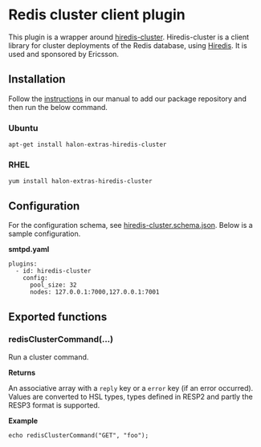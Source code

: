 # Redis cluster client plugin

This plugin is a wrapper around [hiredis-cluster](https://github.com/Nordix/hiredis-cluster). 
Hiredis-cluster is a client library for cluster deployments of the Redis database,
using [Hiredis](https://github.com/redis/hiredis).
It is used and sponsored by Ericsson.

## Installation

Follow the [instructions](https://docs.halon.io/manual/comp_install.html#installation) in our manual to add our package repository and then run the below command.

### Ubuntu

```
apt-get install halon-extras-hiredis-cluster
```

### RHEL

```
yum install halon-extras-hiredis-cluster
```

## Configuration
For the configuration schema, see [hiredis-cluster.schema.json](hiredis-cluster.schema.json). Below is a sample configuration.

**smtpd.yaml**

```
plugins:
  - id: hiredis-cluster
    config:
      pool_size: 32
      nodes: 127.0.0.1:7000,127.0.0.1:7001
```

## Exported functions

### redisClusterCommand(...)

Run a cluster command.

**Returns**

An associative array with a `reply` key or a `error` key (if an error occurred). Values are converted to HSL types, types defined in RESP2 and partly the RESP3 format is supported.

**Example**

```
echo redisClusterCommand("GET", "foo");
```
